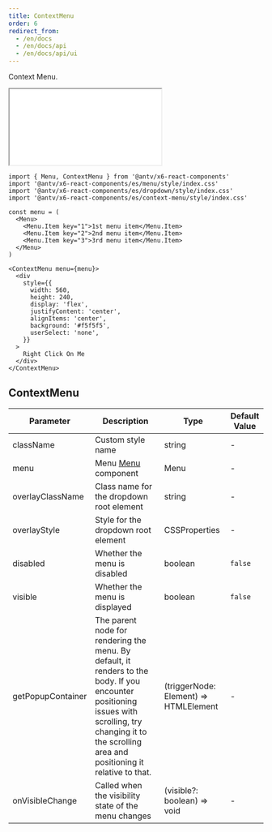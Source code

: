 ```yaml
---
title: ContextMenu
order: 6
redirect_from:
  - /en/docs
  - /en/docs/api
  - /en/docs/api/ui
---
```


Context Menu.

<iframe src="/demos/api/ui/contextmenu/basic"></iframe>

```tsx
import { Menu, ContextMenu } from '@antv/x6-react-components'
import '@antv/x6-react-components/es/menu/style/index.css'
import '@antv/x6-react-components/es/dropdown/style/index.css'
import '@antv/x6-react-components/es/context-menu/style/index.css'

const menu = (
  <Menu>
    <Menu.Item key="1">1st menu item</Menu.Item>
    <Menu.Item key="2">2nd menu item</Menu.Item>
    <Menu.Item key="3">3rd menu item</Menu.Item>
  </Menu>
)

<ContextMenu menu={menu}>
  <div
    style={{
      width: 560,
      height: 240,
      display: 'flex',
      justifyContent: 'center',
      alignItems: 'center',
      background: '#f5f5f5',
      userSelect: 'none',
    }}
  >
    Right Click On Me
  </div>
</ContextMenu>
```

## ContextMenu

| Parameter | Description | Type | Default Value |
| --- | --- | --- | --- |
| className | Custom style name | string | - |
| menu | Menu [Menu](/en/docs/api/ui/menu) component | Menu | - |
| overlayClassName | Class name for the dropdown root element | string | - |
| overlayStyle | Style for the dropdown root element | CSSProperties | - |
| disabled | Whether the menu is disabled | boolean | `false` |
| visible | Whether the menu is displayed | boolean | `false` |
| getPopupContainer | The parent node for rendering the menu. By default, it renders to the body. If you encounter positioning issues with scrolling, try changing it to the scrolling area and positioning it relative to that. | (triggerNode: Element) => HTMLElement | - |
| onVisibleChange | Called when the visibility state of the menu changes | (visible?: boolean) => void | - |
